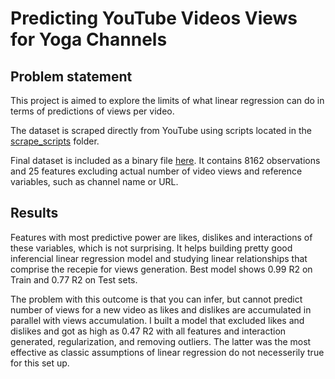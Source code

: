 # Predicting YouTube Videos Views for Yoga Channels

## Problem statement

This project is aimed to explore the limits of what linear regression can do in terms of predictions of views per video. 

The dataset is scraped directly from YouTube using scripts located in the [scrape_scripts](https://github.com/elena-du/Metis-Project-2---Youtube-Predictions/tree/master/scrape_scripts) folder.

Final dataset is included as a binary file [here](https://github.com/elena-du/Metis-Project-2---Youtube-Predictions/blob/master/feature_engineering/video_channel_df_8162_fin.pkl). It contains 8162 observations and 25 features excluding actual number of video views and reference variables, such as channel name or URL.

## Results

Features with most predictive power are likes, dislikes and interactions of these variables, which is not surprising. It helps building pretty good inferencial linear regression model and studying linear relationships that comprise the recepie for views generation. Best model shows 0.99 R2 on Train and 0.77 R2 on Test sets.

The problem with this outcome is that you can infer, but cannot predict number of views for a new video as likes and dislikes are accumulated in parallel with views accumulation. I built a model that excluded likes and dislikes and got as high as 0.47 R2 with all features and interaction generated, regularization, and removing outliers. The latter was the most effective as classic assumptions of linear regression do not necesserily true for this set up.



